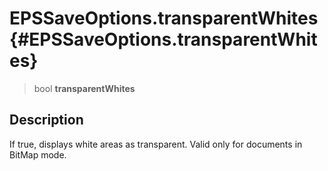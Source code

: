 EPSSaveOptions.transparentWhites {#EPSSaveOptions.transparentWhites}
================================

> bool **transparentWhites**

Description
-----------

If true, displays white areas as transparent. Valid only for documents
in BitMap mode.
